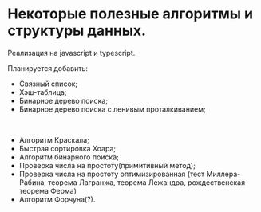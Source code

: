 # Некоторые полезные алгоритмы и структуры данных.

Реализация на javascript и typescript.

Планируется добавить:
 - Связный список;
 - Хэш-таблица;
 - Бинарное дерево поиска;
 - Бинарное дерево поиска с ленивым проталкиванием;
 
<br/>

- Алгоритм Краскала;
- Быстрая сортировка Хоара;
- Алгоритм бинарного поиска;
- Проверка числа на простоту(примитивный метод);
- Проверка числа на простоту оптимизированная (тест Миллера-Рабина, теорема Лагранжа, теорема Лежандра, рождественская теорема Ферма)
- Алгоритм Форчуна(?).
